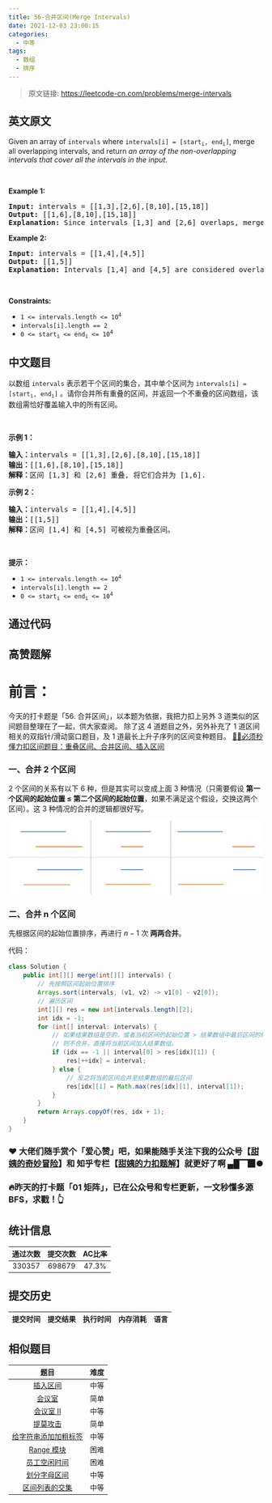```yaml
---
title: 56-合并区间(Merge Intervals)
date: 2021-12-03 23:00:15
categories:
  - 中等
tags:
  - 数组
  - 排序
---
```


> 原文链接: https://leetcode-cn.com/problems/merge-intervals


## 英文原文
<div><p>Given an array&nbsp;of <code>intervals</code>&nbsp;where <code>intervals[i] = [start<sub>i</sub>, end<sub>i</sub>]</code>, merge all overlapping intervals, and return <em>an array of the non-overlapping intervals that cover all the intervals in the input</em>.</p>

<p>&nbsp;</p>
<p><strong>Example 1:</strong></p>

<pre>
<strong>Input:</strong> intervals = [[1,3],[2,6],[8,10],[15,18]]
<strong>Output:</strong> [[1,6],[8,10],[15,18]]
<strong>Explanation:</strong> Since intervals [1,3] and [2,6] overlaps, merge them into [1,6].
</pre>

<p><strong>Example 2:</strong></p>

<pre>
<strong>Input:</strong> intervals = [[1,4],[4,5]]
<strong>Output:</strong> [[1,5]]
<strong>Explanation:</strong> Intervals [1,4] and [4,5] are considered overlapping.
</pre>

<p>&nbsp;</p>
<p><strong>Constraints:</strong></p>

<ul>
	<li><code>1 &lt;= intervals.length &lt;= 10<sup>4</sup></code></li>
	<li><code>intervals[i].length == 2</code></li>
	<li><code>0 &lt;= start<sub>i</sub> &lt;= end<sub>i</sub> &lt;= 10<sup>4</sup></code></li>
</ul>
</div>

## 中文题目
<div><p>以数组 <code>intervals</code> 表示若干个区间的集合，其中单个区间为 <code>intervals[i] = [start<sub>i</sub>, end<sub>i</sub>]</code> 。请你合并所有重叠的区间，并返回一个不重叠的区间数组，该数组需恰好覆盖输入中的所有区间。</p>

<p> </p>

<p><strong>示例 1：</strong></p>

<pre>
<strong>输入：</strong>intervals = [[1,3],[2,6],[8,10],[15,18]]
<strong>输出：</strong>[[1,6],[8,10],[15,18]]
<strong>解释：</strong>区间 [1,3] 和 [2,6] 重叠, 将它们合并为 [1,6].
</pre>

<p><strong>示例 2：</strong></p>

<pre>
<strong>输入：</strong>intervals = [[1,4],[4,5]]
<strong>输出：</strong>[[1,5]]
<strong>解释：</strong>区间 [1,4] 和 [4,5] 可被视为重叠区间。</pre>

<p> </p>

<p><strong>提示：</strong></p>

<ul>
	<li><code>1 <= intervals.length <= 10<sup>4</sup></code></li>
	<li><code>intervals[i].length == 2</code></li>
	<li><code>0 <= start<sub>i</sub> <= end<sub>i</sub> <= 10<sup>4</sup></code></li>
</ul>
</div>

## 通过代码
<RecoDemo>
</RecoDemo>


## 高赞题解
# 前言：
今天的打卡题是「56. 合并区间」，以本题为依据，我把力扣上另外 3 道类似的区间题目整理在了一起，供大家查阅。
除了这 4 道题目之外，另外补充了 1 道区间相关的双指针/滑动窗口题目，及 1 道最长上升子序列的区间变种题目。
[🤷‍♀️必须秒懂力扣区间题目：重叠区间、合并区间、插入区间](https://mp.weixin.qq.com/s/ioUlNa4ZToCrun3qb4y4Ow)

### 一、合并 2 个区间
2 个区间的关系有以下 6 种，但是其实可以变成上面 3 种情况（只需要假设 **第一个区间的起始位置 $\leq$ 第二个区间的起始位置**，如果不满足这个假设，交换这两个区间）。这 3 种情况的合并的逻辑都很好写。

![image.png](../images/merge-intervals-0.png)


### 二、合并 n 个区间
先根据区间的起始位置排序，再进行  $n -1$ 次 **两两合并**。



代码：

```java
class Solution {
    public int[][] merge(int[][] intervals) {
        // 先按照区间起始位置排序
        Arrays.sort(intervals, (v1, v2) -> v1[0] - v2[0]);
        // 遍历区间
        int[][] res = new int[intervals.length][2];
        int idx = -1;
        for (int[] interval: intervals) {
            // 如果结果数组是空的，或者当前区间的起始位置 > 结果数组中最后区间的终止位置，
            // 则不合并，直接将当前区间加入结果数组。
            if (idx == -1 || interval[0] > res[idx][1]) {
                res[++idx] = interval;
            } else {
                // 反之将当前区间合并至结果数组的最后区间
                res[idx][1] = Math.max(res[idx][1], interval[1]);
            }
        }
        return Arrays.copyOf(res, idx + 1);
    }
}
```


### ❤️ 大佬们随手赏个「爱心赞」吧，如果能随手关注下我的公众号【[甜姨的奇妙冒险](../images/merge-intervals-1.jpeg)】和 知乎专栏【[甜姨的力扣题解](https://zhuanlan.zhihu.com/c_1224355183452614656)】就更好了啊 ▄█▔▉●

### 🔥昨天的打卡题「01 矩阵」，已在公众号和专栏更新，一文秒懂多源BFS，求戳！👆





## 统计信息
| 通过次数 | 提交次数 | AC比率 |
| :------: | :------: | :------: |
|    330357    |    698679    |   47.3%   |

## 提交历史
| 提交时间 | 提交结果 | 执行时间 |  内存消耗  | 语言 |
| :------: | :------: | :------: | :--------: | :--------: |


## 相似题目
|                             题目                             | 难度 |
| :----------------------------------------------------------: | :---------: |
| [插入区间](https://leetcode-cn.com/problems/insert-interval/) | 中等|
| [会议室](https://leetcode-cn.com/problems/meeting-rooms/) | 简单|
| [会议室 II](https://leetcode-cn.com/problems/meeting-rooms-ii/) | 中等|
| [提莫攻击](https://leetcode-cn.com/problems/teemo-attacking/) | 简单|
| [给字符串添加加粗标签](https://leetcode-cn.com/problems/add-bold-tag-in-string/) | 中等|
| [Range 模块](https://leetcode-cn.com/problems/range-module/) | 困难|
| [员工空闲时间](https://leetcode-cn.com/problems/employee-free-time/) | 困难|
| [划分字母区间](https://leetcode-cn.com/problems/partition-labels/) | 中等|
| [区间列表的交集](https://leetcode-cn.com/problems/interval-list-intersections/) | 中等|
